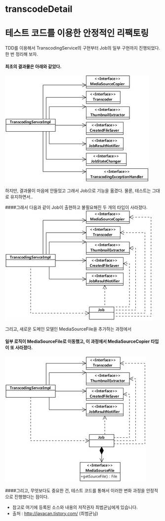 transcodeDetail
===============
# 테스트 코드를 이용한 안정적인 리팩토링
TDD를 이용해서 TranscodingService의 구현부터 Job의 일부 구현까지 진행되었다. 
한 번 정리해 보자. 

#### 최초의 결과물은 아래와 같았다. 
![](<src/tdd_step1_design.png>)

하지만, 결과물이 마음에 안들었고 그래서 Job으로 기능을 옮겼다. 물론, 테스트는 그대로 유지하면서..

####그래서 다음과 같이 Job이 출현하고 불필요해진 두 개의 타입이 사라졌다. 
![](<src/tdd_step2_design.png>)

그리고, 새로운 도메인 모델인 MediaSourceFile을 추가하는 과정에서 
#### 일부 로직이 MediaSourceFile로 이동했고, 이 과정에서 MediaSourceCopier 타입이 또 사라졌다. 
![](<src/tdd_step3_design.png>)

####그리고, 무엇보다도 중요한 건, 테스트 코드를 통해서 이러한 변화 과정을 안정적으로 진행했다는 점이다. 


- 참고로 여기에 등록된 소스와 내용의 저작권자 최범균님에게 있습니다.  
- 출처 : http://javacan.tistory.com/ (최범균님)


